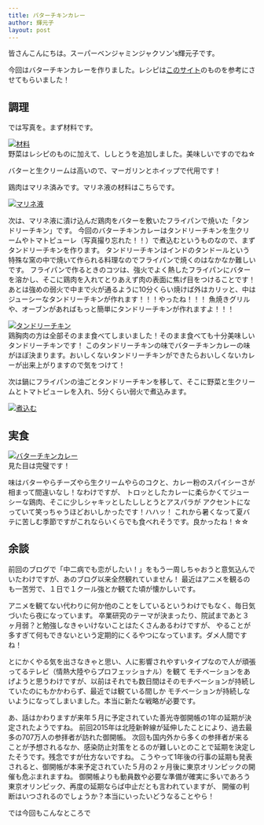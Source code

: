 ```yaml
---
title: バターチキンカレー
author: 輝元子
layout: post
---
```


皆さんこんにちは。スーパーベンジャミンジャクソン's輝元子です。

今回はバターチキンカレーを作りました。レシピは<a href="https://www.kyounoryouri.jp/recipe/42531_%E3%83%90%E3%82%BF%E3%83%BC%E3%83%81%E3%82%AD%E3%83%B3%E3%82%AB%E3%83%AC%E3%83%BC.html">このサイト</a>のものを参考にさせてもらいました！

## 調理
では写真を。まず材料です。
<div class="4u 12u$(mobile)">
      <div class="item">
        <a href="#!" class="image fit"><img src="{{ 'assets/images/PicsArt_06-04-03.55.36.jpg' | relative_url }}" alt="材料" /></a>
      </div>      
</div>
野菜はレシピのものに加えて、ししとうを追加しました。美味しいですのでね☆

バターと生クリームは高いので、マーガリンとホイップで代用です！

鶏肉はマリネ済みです。マリネ液の材料はこちらです。
<div class="4u 12u$(mobile)">
      <div class="item">
        <a href="#!" class="image fit"><img src="{{ 'assets/images/IMG_20200604_160534.jpg' | relative_url }}" alt="マリネ液" /></a>
      </div>     
</div>

次は、マリネ液に漬け込んだ鶏肉をバターを敷いたフライパンで焼いた「タンドリーチキン」です。
今回のバターチキンカレーはタンドリーチキンを生クリームやトマトピューレ（写真撮り忘れた！！）で煮込むというものなので、まずタンドリーチキンを作ります。
タンドリーチキンはインドのタンドールという特殊な窯の中で焼いて作られる料理なのでフライパンで焼くのはなかなか難しいです。
フライパンで作るときのコツは、強火でよく熱したフライパンにバターを溶かし、そこに鶏肉を入れてとりあえず肉の表面に焦げ目をつけることです！
あとは強めの弱火で中まで火が通るように10分くらい焼けば外はカリッと、中はジューシーなタンドリーチキンが作れます！！！やったね！！！
魚焼きグリルや、オーブンがあればもっと簡単にタンドリーチキンが作れますよ！！！
 <div class="4u 12u$(mobile)">
      <div class="item">
        <a href="#!" class="image fit"><img src="{{ 'assets/images/IMG_20200604_150820.jpg' | relative_url }}" alt="タンドリーチキン" /></a>
      </div>
</div>  
鶏胸肉の方は全部そのまま食べてしまいました！そのまま食べても十分美味しいタンドリーチキンです！
このタンドリーチキンの味でバターチキンカレーの味がほぼ決まります。おいしくないタンドリーチキンができたらおいしくないカレーが出来上がりますので気をつけて！

次は鍋にフライパンの油ごとタンドリーチキンを移して、そこに野菜と生クリームとトマトピューレを入れ、5分くらい弱火で煮込みます。
<div class="4u 12u$(mobile)">
      <div class="item">
        <a href="#!" class="image fit"><img src="{{ 'assets/images/IMG_20200604_152117.jpg' | relative_url }}" alt="煮込む" /></a>
      </div>
</div>

## 実食
<div class="4u 12u$(mobile)">
      <div class="item">
        <a href="#!" class="image fit"><img src="{{ 'assets/images/IMG_20200604_152705.jpg' | relative_url }}" alt="バターチキンカレー" /></a>
 	  </div>
 </div> 
見た目は完璧です！

味はバターやらチーズやら生クリームやらのコクと、カレー粉のスパイシーさが相まって間違いなし！なわけですが、
トロッとしたカレーに柔らかくてジューシーな鶏肉、そこに少しシャキッとしたししとうとアスパラが
アクセントになっていて笑っちゃうほどおいしかったです！ハハッ！
これから暑くなって夏バテに苦しむ季節ですがこれならいくらでも食べれそうです。良かったね！☆☆

## 余談
前回のブログで「中二病でも恋がしたい！」をもう一周しちゃおうと意気込んでいたわけですが、あのブログ以来全然観れていません！
最近はアニメを観るのも一苦労で、１日で１クール強とか観てた頃が懐かしいです。

アニメを観てない代わりに何か他のことをしているというわけでもなく、毎日気づいたら夜になっています。
卒業研究のテーマが決まったり、院試まであと３ヶ月弱？と勉強しなきゃいけないことはたくさんあるわけですが、
やることが多すぎて何もできないという定期的にくるやつになっています。ダメ人間ですね！

とにかくやる気を出さなきゃと思い、人に影響されやすいタイプなので人が頑張ってるテレビ（情熱大陸やらプロフェッショナル）を観て
モチベーションをあげようと思うわけですが、以前はそれでも数日間はそのモチベーションが持続していたのにもかかわらず、最近では観ている間しか
モチベーションが持続しないようになってしまいました。本当に新たな戦略が必要です。

あ、話はかわりますが来年５月に予定されていた善光寺御開帳の1年の延期が決定されたようですね。
前回2015年は北陸新幹線が延伸したことにより、過去最多の707万人の参拝者が訪れた御開帳。
次回も国内外から多くの参拝者が来ることが予想されるなか、感染防止対策をとるのが難しいとのことで延期を決定したそうです。残念ですが仕方ないですね。
こうやって1年後の行事の延期も発表されると、御開帳が本来予定されていた５月の２ヶ月後に東京オリンピックの開催も危ぶまれますね。
御開帳よりも動員数や必要な準備が確実に多いであろう東京オリンピック、再度の延期ならば中止だとも言われていますが、
開催の判断はいつされるのでしょうか？本当にいったいどうなることやら！

では今回もこんなところで

